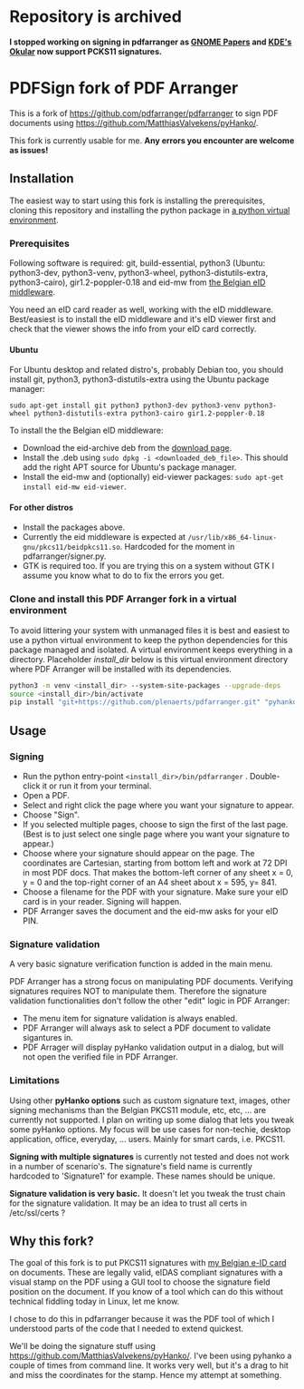 # Repository is archived

**I stopped working on signing in pdfarranger as [GNOME Papers](https://gitlab.gnome.org/GNOME/Incubator/papers/-/tags/47.0) and [KDE's Okular](https://okular.kde.org/) now support PCKS11 signatures.**

# PDFSign fork of PDF Arranger

This is a fork of https://github.com/pdfarranger/pdfarranger to sign PDF documents using https://github.com/MatthiasValvekens/pyHanko/.

This fork is currently usable for me. **Any errors you encounter are welcome as issues!**

## Installation
The easiest way to start using this fork is installing the prerequisites, cloning this repository and installing the python package in [a python virtual environment](https://packaging.python.org/en/latest/guides/installing-using-pip-and-virtual-environments/).

### Prerequisites
Following software is required: git, build-essential, python3 (Ubuntu: python3-dev, python3-venv, python3-wheel, python3-distutils-extra, python3-cairo), gir1.2-poppler-0.18 and eid-mw from [the Belgian eID middleware](https://eid.belgium.be/nl/linux-eid-software-installatie).

You need an eID card reader as well, working with the eID middleware. Best/easiest is to install the eID middleware and it's eID viewer first and check that the viewer shows the info from your eID card correctly.
 
#### Ubuntu
For Ubuntu desktop and related distro's, probably Debian too, you should install git, python3, python3-distutils-extra using the Ubuntu package manager:

```
sudo apt-get install git python3 python3-dev python3-venv python3-wheel python3-distutils-extra python3-cairo gir1.2-poppler-0.18
```

To install the the Belgian eID middleware:
- Download the eid-archive deb from the [download page](https://eid.belgium.be/nl/linux-eid-software-installatie).
- Install the .deb using ```sudo dpkg -i <downloaded_deb_file>```. This should add the right APT source for Ubuntu's package manager.
- Install the eid-mw and (optionally) eid-viewer packages: ```sudo apt-get install eid-mw eid-viewer```.

#### For other distros
- Install the packages above.
- Currently the eid middleware is expected at ```/usr/lib/x86_64-linux-gnu/pkcs11/beidpkcs11.so```. Hardcoded for the moment in pdfarranger/signer.py.
- GTK is required too. If you are trying this on a system without GTK I assume you know what to do to fix the errors you get.

### Clone and install this PDF Arranger fork in a virtual environment
To avoid littering your system with unmanaged files it is best and easiest to use a python virtual environment to keep the python dependencies for this package managed and isolated. A virtual environment keeps everything in a directory. Placeholder *install_dir* below is this virtual environment directory where PDF Arranger will be installed with its dependencies.

```bash
python3 -m venv <install_dir> --system-site-packages --upgrade-deps
source <install_dir>/bin/activate
pip install "git+https://github.com/plenaerts/pdfarranger.git" "pyhanko[pkcs11,image-support,opentype]"
```

## Usage
### Signing
- Run the python entry-point ```<install_dir>/bin/pdfarranger``` . Double-click it or run it from your terminal.
- Open a PDF.
- Select and right click the page where you want your signature to appear.
- Choose "Sign".
- If you selected multiple pages, choose to sign the first of the last page. (Best is to just select one single page where you want your signature to appear.)
- Choose where your signature should appear on the page. The coordinates are Cartesian, starting from bottom left and work at 72 DPI in most PDF docs. That makes the bottom-left corner of any sheet x = 0, y = 0 and the top-right corner of an A4 sheet about x = 595, y= 841.
- Choose a filename for the PDF with your signature. Make sure your eID card is in your reader. Signing will happen.
- PDF Arranger saves the document and the eid-mw asks for your eID PIN.
### Signature validation
A very basic signature verification function is added in the main menu.

PDF Arranger has a strong focus on manipulating PDF documents. Verifying signatures requires NOT to manipulate them. Therefore the signature validation functionalities don't follow the other "edit" logic in PDF Arranger:
- The menu item for signature validation is always enabled.
- PDF Arranger will always ask to select a PDF document to validate sigantures in.
- PDF Arrager will display pyHanko validation output in a dialog, but will not open the verified file in PDF Arranger.

### Limitations
Using other **pyHanko options** such as custom signature text, images, other signing mechanisms than the Belgian PKCS11 module, etc, etc, ... are currently not supported. I plan on writing up some dialog that lets you tweak some pyHanko options. My focus will be use cases for non-techie, desktop application, office, everyday, ... users. Mainly for smart cards, i.e. PKCS11.

**Signing with multiple signatures** is currently not tested and does not work in a number of scenario's. The signature's field name is currently hardcoded to 'Signature1' for example. These names should be unique.

**Signature validation is very basic.** It doesn't let you tweak the trust chain for the signature validation. It may be an idea to trust all certs in /etc/ssl/certs ?

## Why this fork?

The goal of this fork is to put PKCS11 signatures with [my Belgian e-ID card](https://eid.belgium.be/nl) on documents. These are legally valid, eIDAS compliant signatures with a visual stamp on the PDF using a GUI tool to choose the signature field position on the document. If you know of a tool which can do this without technical fiddling today in Linux, let me know.

I chose to do this in pdfarranger because it was the PDF tool of which I understood parts of the code that I needed to extend quickest.

We'll be doing the signature stuff using https://github.com/MatthiasValvekens/pyHanko/. I've been using pyhanko a couple of times from command line. It works very well, but it's a drag to hit and miss the coordinates for the stamp. Hence my attempt at something.
